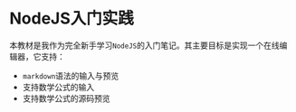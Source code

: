 # NodeJS入门实践

本教材是我作为完全新手学习`NodeJS`的入门笔记。其主要目标是实现一个在线编辑器，它支持：

* `markdown`语法的输入与预览
* 支持数学公式的输入
* 支持数学公式的源码预览
